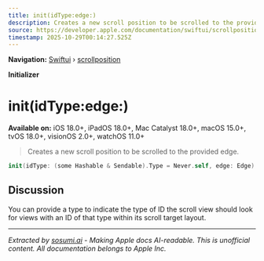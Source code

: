 ```yaml
---
title: init(idType:edge:)
description: Creates a new scroll position to be scrolled to the provided edge.
source: https://developer.apple.com/documentation/swiftui/scrollposition/init(idtype:edge:)
timestamp: 2025-10-29T00:14:27.525Z
---
```


**Navigation:** [Swiftui](/documentation/swiftui) › [scrollposition](/documentation/swiftui/scrollposition)

**Initializer**

# init(idType:edge:)

**Available on:** iOS 18.0+, iPadOS 18.0+, Mac Catalyst 18.0+, macOS 15.0+, tvOS 18.0+, visionOS 2.0+, watchOS 11.0+

> Creates a new scroll position to be scrolled to the provided edge.

```swift
init(idType: (some Hashable & Sendable).Type = Never.self, edge: Edge)
```

## Discussion

You can provide a type to indicate the type of ID the scroll view should look for views with an ID of that type within its scroll target layout.

---

*Extracted by [sosumi.ai](https://sosumi.ai) - Making Apple docs AI-readable.*
*This is unofficial content. All documentation belongs to Apple Inc.*
